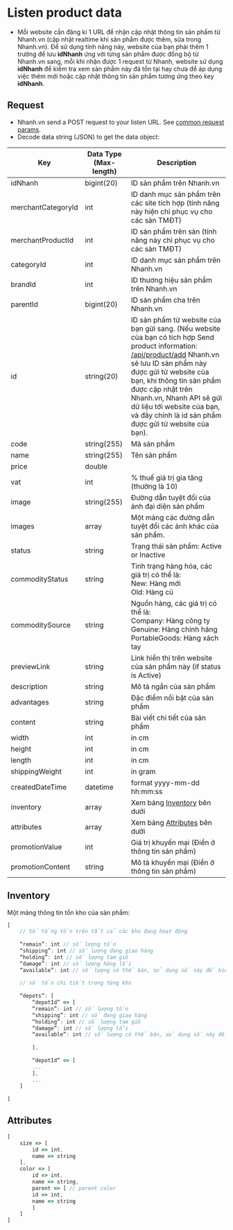 # Listen product data

- Mỗi website cần đăng kí 1 URL để nhận cập nhật thông tin sản phẩm từ Nhanh.vn (cập nhật realtime khi sản phẩm được thêm, sửa trong Nhanh.vn). Để sử dụng tính năng này, website của bạn phải thêm 1 trường để lưu **idNhanh** ứng với từng sản phẩm được đồng bộ từ Nhanh.vn sang, mỗi khi nhận được 1 request từ Nhanh, website sử dụng **idNhanh** để kiểm tra xem sản phẩm này đã tồn tại hay chưa để áp dụng việc thêm mới hoặc cập nhật thông tin sản phẩm tương ứng theo key **idNhanh**.

## Request

- Nhanh.vn send a POST request to your listen URL. See [common request params](/api.md#request).
- Decode data string (JSON) to get the data object:



Key | Data Type (Max-length) | Description
-- |----------- |--------
idNhanh | bigint(20) | ID sản phẩm trên Nhanh.vn
merchantCategoryId | int | ID danh mục sản phẩm trên các site tích hợp (tính năng này hiện chỉ phục vụ cho các sàn TMĐT)
merchantProductId | int | ID sản phẩm trên sàn (tính năng này chỉ phục vụ cho các sàn TMĐT)
categoryId | int | ID danh mục sản phẩm trên Nhanh.vn
brandId |int|ID thương hiệu sản phẩm trên Nhanh.vn
parentId|bigint(20)|ID sản phẩm cha trên Nhanh.vn
id|string(20)|ID sản phẩm từ website của bạn gửi sang. (Nếu website của bạn có tích hợp Send product information: [/api/product/add](add.md) Nhanh.vn sẽ lưu ID sản phẩm này được gửi từ website của bạn, khi thông tin sản phẩm được cập nhật trên Nhanh.vn, Nhanh API sẽ gửi dữ liệu tới website của bạn, và đây chính là id sản phẩm được gửi từ website của bạn).
code|string(255)|Mã sản phẩm
name|string(255)|Tên sản phẩm
price|double|<p></p>
vat |int|% thuế giá trị gia tăng (thường là 10)
image|string(255)|Đường dẫn tuyệt đối của ảnh đại diện sản phẩm
images|array|Một mảng các đường dẫn tuyệt đối các ảnh khác của sản phẩm.
status|string|Trạng thái sản phẩm: Active or Inactive
commodityStatus|string|Tình trạng hàng hóa, các giá trị có thể là:<br>New: Hàng mới<br>Old: Hàng cũ
commoditySource | string|Nguồn hàng, các giá trị có thể là:<br>Company: Hàng công ty<br>Genuine: Hàng chính hãng<br>PortableGoods: Hàng xách tay
previewLink|string|Link hiển thị trên website của sản phẩm này (if status is Active)
description|string|Mô tả ngắn của sản phẩm
advantages|string|Đặc điểm nổi bật của sản phẩm
content|string|Bài viết chi tiết của sản phẩm
width|int|in cm
height|int|in cm
length|int|in cm
shippingWeight|int|in gram
createdDateTime|datetime|format yyyy-mm-dd hh:mm:ss
inventory|array| Xem bảng [Inventory](listen.md#inventory) bên dưới
attributes|array | Xem bảng [Attributes](listen.md#attributes) bên dưới
promotionValue | int | Giá trị khuyến mại (Điền ở thông tin sản phẩm)
promotionContent | string | Mô tả khuyến mại (Điền ở thông tin sản phẩm)

## Inventory
Một mảng thông tin tồn kho của sản phẩm:
```js
[
    // Số tổng tồn trên tất cả các kho đang hoạt động
    
    “remain”: int // số lượng tồn
    “shipping”: int // số lượng đang giao hàng
    “holding”: int // số lượng tạm giữ
    “damage”: int // số lượng hàng lỗi
    “available”: int // số lượng có thể bán, sử dụng số này để hiển thị số tồn trên website hoặc chặn việc đặt các sản phẩm hết hàng.
    
    // số tồn chi tiết trong từng kho
    
    “depots”: [
        “depotId” => [
        “remain”: int // số lượng tồn
        “shipping”: int // số đang giao hàng
        “holding”: int // số lượng tạm giữ
        “damage”: int // số lượng lỗi
        “available”: int // số lượng có thể bán, sử dụng số này để hiển thị số tồn trên website hoặc chặn việc đặt các sản phẩm hết hàng.
        
        ],
    
        “depotId” => [
        ...
        ],
        ...
    ]
    
]

```

## Attributes
```js
[
    size => [
        id => int,
        name => string
    ],
    color => [
        id => int,
        name => string,
        parent => [ // parent color
        id => int,
        name => string
        ]
    ]
]
```